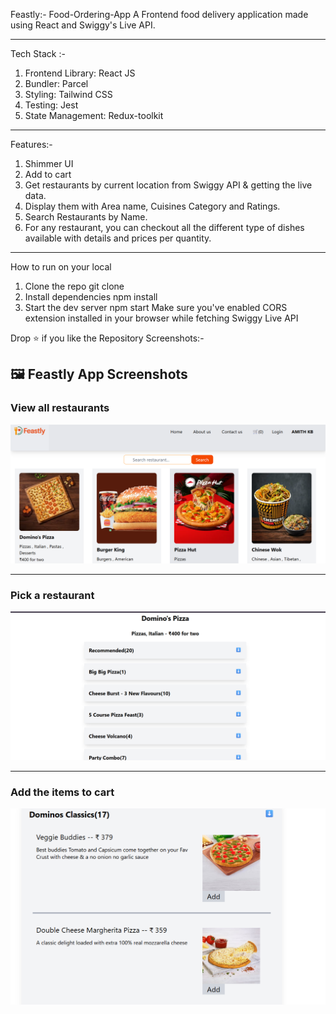 Feastly:- Food-Ordering-App
A Frontend food delivery application made using React and Swiggy's Live API.
_____________________________________________________________________________________________________________________________________________________________________________

Tech Stack :-
1. Frontend Library: React JS
2. Bundler: Parcel
3. Styling: Tailwind CSS
4. Testing: Jest
5. State Management: Redux-toolkit
_______________________________________________________________________________________________________________________________________________________________________________

Features:-
1. Shimmer UI
2. Add to cart
3. Get restaurants by current location from Swiggy API & getting the live data.
4. Display them with Area name, Cuisines Category and Ratings.
5. Search Restaurants by Name.
6. For any restaurant, you can checkout all the different type of dishes available with details and prices per quantity.
_______________________________________________________________________________________________________________________________________________________________________________

How to run on your local
1. Clone the repo
git clone
2. Install dependencies
npm install
3. Start the dev server
npm start
Make sure you've enabled CORS extension installed in your browser while fetching Swiggy Live API

Drop ⭐ if you like the Repository
Screenshots:-
## 🖼️ Feastly App Screenshots
### View all restaurants
![View All Restaurants](images/Screenshot%202025-07-11%20115225.png)

_______________________________________________________________________________________________________________________________________________________________________________

### Pick a restaurant
![Pick a Restaurant](images/Screenshot%202025-07-11%20115324.png)
_______________________________________________________________________________________________________________________________________________________________________________
### Add the items to cart
![Add Items to Cart](images/Screenshot%202025-07-11%20115426.png)

